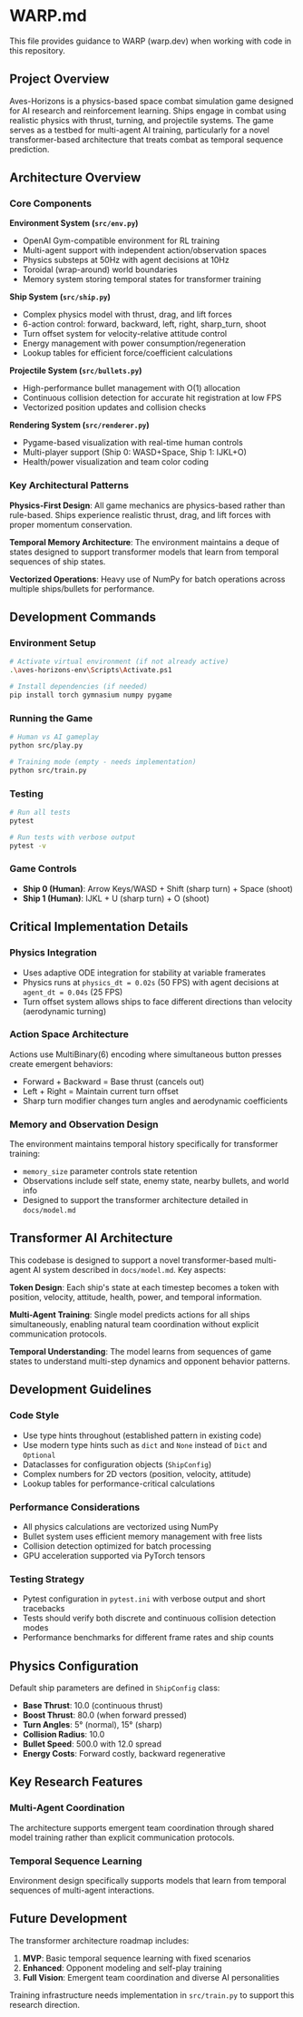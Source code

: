 # WARP.md

This file provides guidance to WARP (warp.dev) when working with code in this repository.

## Project Overview

Aves-Horizons is a physics-based space combat simulation game designed for AI research and reinforcement learning. Ships engage in combat using realistic physics with thrust, turning, and projectile systems. The game serves as a testbed for multi-agent AI training, particularly for a novel transformer-based architecture that treats combat as temporal sequence prediction.

## Architecture Overview

### Core Components

**Environment System (`src/env.py`)**
- OpenAI Gym-compatible environment for RL training
- Multi-agent support with independent action/observation spaces
- Physics substeps at 50Hz with agent decisions at 10Hz
- Toroidal (wrap-around) world boundaries
- Memory system storing temporal states for transformer training

**Ship System (`src/ship.py`)**
- Complex physics model with thrust, drag, and lift forces
- 6-action control: forward, backward, left, right, sharp_turn, shoot
- Turn offset system for velocity-relative attitude control
- Energy management with power consumption/regeneration
- Lookup tables for efficient force/coefficient calculations

**Projectile System (`src/bullets.py`)**
- High-performance bullet management with O(1) allocation
- Continuous collision detection for accurate hit registration at low FPS
- Vectorized position updates and collision checks

**Rendering System (`src/renderer.py`)**
- Pygame-based visualization with real-time human controls
- Multi-player support (Ship 0: WASD+Space, Ship 1: IJKL+O)
- Health/power visualization and team color coding

### Key Architectural Patterns

**Physics-First Design**: All game mechanics are physics-based rather than rule-based. Ships experience realistic thrust, drag, and lift forces with proper momentum conservation.

**Temporal Memory Architecture**: The environment maintains a deque of states designed to support transformer models that learn from temporal sequences of ship states.

**Vectorized Operations**: Heavy use of NumPy for batch operations across multiple ships/bullets for performance.

## Development Commands

### Environment Setup
```bash
# Activate virtual environment (if not already active)
.\aves-horizons-env\Scripts\Activate.ps1

# Install dependencies (if needed)
pip install torch gymnasium numpy pygame
```

### Running the Game
```bash
# Human vs AI gameplay
python src/play.py

# Training mode (empty - needs implementation)
python src/train.py
```

### Testing
```bash
# Run all tests
pytest

# Run tests with verbose output
pytest -v
```

### Game Controls
- **Ship 0 (Human)**: Arrow Keys/WASD + Shift (sharp turn) + Space (shoot)
- **Ship 1 (Human)**: IJKL + U (sharp turn) + O (shoot)

## Critical Implementation Details

### Physics Integration
- Uses adaptive ODE integration for stability at variable framerates
- Physics runs at `physics_dt = 0.02s` (50 FPS) with agent decisions at `agent_dt = 0.04s` (25 FPS)
- Turn offset system allows ships to face different directions than velocity (aerodynamic turning)

### Action Space Architecture
Actions use MultiBinary(6) encoding where simultaneous button presses create emergent behaviors:
- Forward + Backward = Base thrust (cancels out)  
- Left + Right = Maintain current turn offset
- Sharp turn modifier changes turn angles and aerodynamic coefficients

### Memory and Observation Design
The environment maintains temporal history specifically for transformer training:
- `memory_size` parameter controls state retention
- Observations include self state, enemy state, nearby bullets, and world info
- Designed to support the transformer architecture detailed in `docs/model.md`

## Transformer AI Architecture

This codebase is designed to support a novel transformer-based multi-agent AI system described in `docs/model.md`. Key aspects:

**Token Design**: Each ship's state at each timestep becomes a token with position, velocity, attitude, health, power, and temporal information.

**Multi-Agent Training**: Single model predicts actions for all ships simultaneously, enabling natural team coordination without explicit communication protocols.

**Temporal Understanding**: The model learns from sequences of game states to understand multi-step dynamics and opponent behavior patterns.

## Development Guidelines

### Code Style
- Use type hints throughout (established pattern in existing code)
- Use modern type hints such as `dict` and `None` instead of `Dict` and `Optional`
- Dataclasses for configuration objects (`ShipConfig`)
- Complex numbers for 2D vectors (position, velocity, attitude)
- Lookup tables for performance-critical calculations

### Performance Considerations
- All physics calculations are vectorized using NumPy
- Bullet system uses efficient memory management with free lists
- Collision detection optimized for batch processing
- GPU acceleration supported via PyTorch tensors

### Testing Strategy
- Pytest configuration in `pytest.ini` with verbose output and short tracebacks
- Tests should verify both discrete and continuous collision detection modes
- Performance benchmarks for different frame rates and ship counts

## Physics Configuration

Default ship parameters are defined in `ShipConfig` class:
- **Base Thrust**: 10.0 (continuous thrust)
- **Boost Thrust**: 80.0 (when forward pressed)
- **Turn Angles**: 5° (normal), 15° (sharp)
- **Collision Radius**: 10.0
- **Bullet Speed**: 500.0 with 12.0 spread
- **Energy Costs**: Forward costly, backward regenerative

## Key Research Features

### Multi-Agent Coordination  
The architecture supports emergent team coordination through shared model training rather than explicit communication protocols.

### Temporal Sequence Learning
Environment design specifically supports models that learn from temporal sequences of multi-agent interactions.

## Future Development

The transformer architecture roadmap includes:
1. **MVP**: Basic temporal sequence learning with fixed scenarios
2. **Enhanced**: Opponent modeling and self-play training  
3. **Full Vision**: Emergent team coordination and diverse AI personalities

Training infrastructure needs implementation in `src/train.py` to support this research direction.